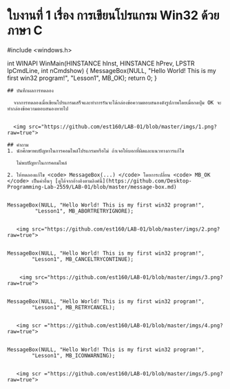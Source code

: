 # ใบงานที่ 1 เรื่อง การเขียนโปรแกรม Win32 ด้วยภาษา C

#include <windows.h>

int WINAPI
WinMain(HINSTANCE hInst, HINSTANCE hPrev, LPSTR  lpCmdLine, int nCmdshow)
{
    MessageBox(NULL, "Hello World! This is my first win32 program!",
	"Lesson1", MB_OK);
    return 0;
}
```
## บันทึกผลการทดลอง

  จากการทดลองเมื่อเขียนโปรแกรมเสร็จและทำการรันจะได้กล่องข้อความตอบสนองดังรูปภาพโดยเมื่อกดปุ่ม OK จะทำกล่องข้อความตอบสนองหายไป
  
  
  <img src="https://github.com/est160/LAB-01/blob/master/imgs/1.png?raw=true">

## คำถาม 
1. นักศึกษาพบปัญหาในการคอมไพล์โปรแกรมหรือไม่ ถ้าเจอให้บอกที่ผิดและแนวทางการแก้ไข

   ไม่พบปัญหาในการคอมไพล์
   
2. ให้ทดลองแก้ไข <code> MessageBox(...) </code> โดยการเปลี่ยน <code> MB_OK </code> เป็นค่าอื่นๆ [ดูได้จากอ้างอิงตามลิงค์นี้](https://github.com/Desktop-Programming-Lab-2559/LAB-01/blob/master/message-box.md)


MessageBox(NULL, "Hello World! This is my first win32 program!",
		 "Lesson1", MB_ABORTRETRYIGNORE);
		 
  		
   <img src="https://github.com/est160/LAB-01/blob/master/imgs/2.png?raw=true">


MessageBox(NULL, "Hello World! This is my first win32 program!",
		"Lesson1", MB_CANCELTRYCONTINUE);
		
		
    <img src="https://github.com/est160/LAB-01/blob/master/imgs/3.png?raw=true">
    
    
MessageBox(NULL, "Hello World! This is my first win32 program!",
		"Lesson1", MB_RETRYCANCEL);
		
		
   <img scr ="https://github.com/est160/LAB-01/blob/master/imgs/4.png?raw=true">
   

MessageBox(NULL, "Hello World! This is my first win32 program!",
		"Lesson1", MB_ICONWARNING);
		
		
   <img scr ="https://github.com/est160/LAB-01/blob/master/imgs/5.png?raw=true">
